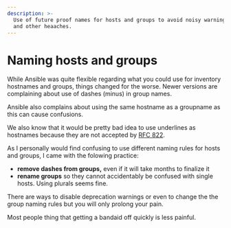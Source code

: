 ```yaml
---
description: >-
  Use of future proof names for hosts and groups to avoid noisy warnings, bugs
  and other heaaches.
---
```


# Naming hosts and groups

While Ansible was quite flexible regarding what you could use for inventory hostnames and groups, things changed for the worse. Newer versions are complaining about use of dashes \(minus\) in group names.

Ansible also complains about using the same hostname as a groupname as this can cause confusions.

We also know that it would be pretty bad idea to use underlines as hostnames because they are not accepted by [RFC 822](https://www.ietf.org/rfc/rfc822.txt).

As I personally would find confusing to use different naming rules for hosts and groups, I came with the folowing practice:

* **remove dashes from groups,** even if it will take months to finalize it
* **rename groups** so they cannot accidentably be confused with single hosts. Using plurals seems fine.

There are ways to disable deprecation warnings or even to change the the group naming rules but you will only prolong your pain. 

Most people thing that getting a bandaid off quickly is less painful.

